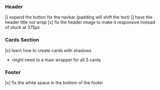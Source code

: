 ### Header
[] expand the button for the navbar (padding will shift the text)
[] have the header title not wrap
[x] fix the header image to make it responsive instead of stuck at 375px

### Cards Section
[x] learn how to create cards with shadows
- might need to a main wrapper for all 3 cards

### Footer
[x] fix the white space in the bottom of the footer